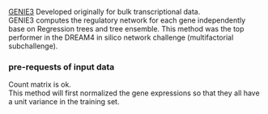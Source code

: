 [GENIE3](https://journals.plos.org/plosone/article?id=10.1371/journal.pone.0012776) Developed originally for bulk transcriptional data.  
GENIE3 computes the regulatory network for each gene independently base on Regression trees and tree ensemble. This method was the top performer in the DREAM4 in silico network challenge (multifactorial subchallenge).  
### pre-requests of input data  
Count matrix is ok.   
This method will first normalized the gene expressions so that they all have a unit variance in the training set. 

